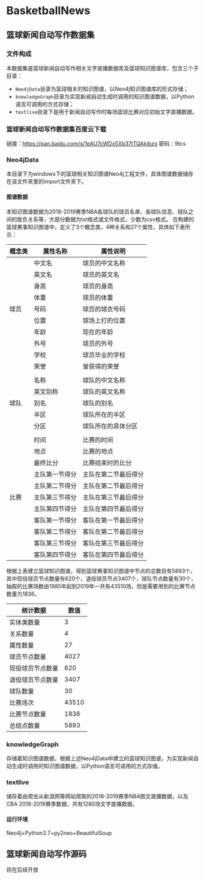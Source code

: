 # BasketballNews
## 篮球新闻自动写作数据集
### 文件构成
本数据集是篮球新闻自动写作相关文字直播数据库及篮球知识图谱库，包含三个子目录：
* `Neo4jData`目录为篮球相关的知识图谱，以Neo4j知识图谱库的形式存储；
* `knowledgeGraph`目录为实现新闻自动生成时调用的知识图谱数据，以Python语言可调用的方式存储；
* `textlive`目录下是用于新闻自动写作时每场篮球比赛对应初始文字直播数据。

### 篮球新闻自动写作数据集百度云下载
链接：https://pan.baidu.com/s/1eAU7cWDx5Xb37tTQAkibzg 密码：9tcs

### Neo4jData
本目录下为windows下的篮球相关知识图谱Neo4j工程文件，具体图谱数据储存在该文件夹里的import文件夹下。

#### 图谱数据
本知识图谱数据为2018-2019赛季NBA各球队的球员名单、各球队信息、球队之间的胜负关系等，大部分数据为txt格式或文件格式，少数为csv格式。
在构建的篮球赛事知识图谱中，定义了3个概念类，4种关系和27个属性，具体如下表所示： 

概念类|属性名称|属性说明
-|-|-
`  `|中文名|球员的中文名称
`  `|英文名|球员的英文名
`  `|身高|球员的身高
`  `|体重|球员的体重
球员|号码|球员的球衣号码
`  `|位置|球场上打的位置
`  `|年龄|现在的年龄
`  `|外号|球员的外号
`  `|学校|球员毕业的学校
`  `|荣誉|曾获得的荣誉
|||
`  `|名称|球队的中文名称
`  `|英文别称|球队的英文名称
球队|别名|球队的别名
`  `|半区|球队所在的半区
`  `|分区|球队所在的具体分区
|||
`  `|时间|比赛的时间
`  `|地点|比赛的地点
`  `|最终比分|比赛结束时的比分
`  `|主队第一节得分|主队在第二节最后得分
`  `|主队第二节得分|主队在第二节最后得分
比赛|主队第三节得分|主队在第三节最后得分
`  `|主队第四节得分|主队在第四节最后得分
`  `|客队第一节得分|客队在第一节最后得分
`  `|客队第二节得分|客队在第二节最后得分
`  `|客队第三节得分|客队在第三节最后得分
`  `|客队第四节得分|客队在第四节最后得分

根据上表建立篮球知识图谱，得到篮球赛事知识图谱中节点的总数目有5893个，其中现役球员节点数量有620个，退役球员节点3407个，球队节点数量有30个，抽取的比赛场数由1985年起到2019年一共有43510场，但是需要用到的比赛节点数量为1836。

统计数据|数值
-|-
实体类数量|3
关系数量|4
属性数量|27
球员节点数量|4027
现役球员节点数量|620
退役球员节点数量|3407
球队数量|30
比赛场次|43510
比赛节点数量|1836
总结点数量|5893

### knowledgeGraph
存储着知识图谱数据，根据上述Neo4jData中建立的篮球知识图谱，为实现新闻自动生成时调用的知识图谱数据，以Python语言可调用的方式存储。

### textlive 
储存着由爬虫从新浪网等网站爬取的2018-2019赛季NBA图文直播数据，以及CBA 2018-2019赛季数据，共有1280场文字直播数据。

#### 运行环境
Neo4j+Python3.7+py2neo+BeautifulSoup

## 篮球新闻自动写作源码
将在后续开放
